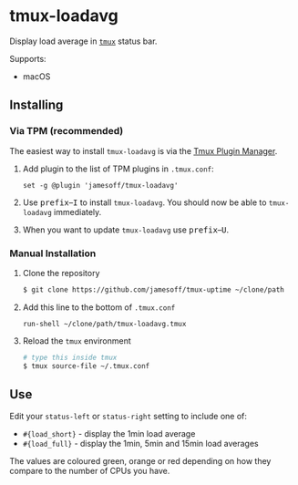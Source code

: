 # tmux-loadavg

Display load average in [`tmux`](https://tmux.github.io/) status bar.

Supports:

- macOS

## Installing

### Via TPM (recommended)

The easiest way to install `tmux-loadavg` is via the [Tmux Plugin
Manager](https://github.com/tmux-plugins/tpm).

1. Add plugin to the list of TPM plugins in `.tmux.conf`:

    ``` tmux
    set -g @plugin 'jamesoff/tmux-loadavg'
    ```

2. Use <kbd>prefix</kbd>–<kbd>I</kbd> to install `tmux-loadavg`. You should now
    be able to `tmux-loadavg` immediately.
3. When you want to update `tmux-loadavg` use <kbd>prefix</kbd>–<kbd>U</kbd>.

### Manual Installation

1. Clone the repository

    ``` sh
    $ git clone https://github.com/jamesoff/tmux-uptime ~/clone/path
    ```

2. Add this line to the bottom of `.tmux.conf`

    ``` tmux
    run-shell ~/clone/path/tmux-loadavg.tmux
    ```

3. Reload the `tmux` environment

    ``` sh
    # type this inside tmux
    $ tmux source-file ~/.tmux.conf
    ```

## Use

Edit your `status-left` or `status-right` setting to include one of:

- `#{load_short}` - display the 1min load average
- `#{load_full}` - display the 1min, 5min and 15min load averages

The values are coloured green, orange or red depending on how they compare to
the number of CPUs you have.
